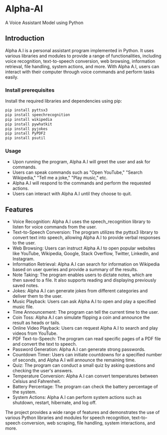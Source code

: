 # Alpha-AI
A Voice Assistant Model using Python

## Introduction

Alpha A.I is a personal assistant program implemented in Python. It uses various libraries and modules to provide a range of functionalities, including voice recognition, text-to-speech conversion, web browsing, information retrieval, file handling, system actions, and more. With Alpha A.I, users can interact with their computer through voice commands and perform tasks easily.

### Install prerequisites
Install the required libraries and dependencies using pip:
```bash
pip install pyttsx3
pip install speechrecognition
pip install wikipedia
pip install pywhatkit
pip install pyjokes
pip install PyPDF2
pip install psutil
```
### Usage
* Upon running the program, Alpha A.I will greet the user and ask for commands.
* Users can speak commands such as "Open YouTube," "Search Wikipedia," "Tell me a joke," "Play music," etc.
* Alpha A.I will respond to the commands and perform the requested actions.
* Users can interact with Alpha A.I until they choose to quit.

## Features
* Voice Recognition: Alpha A.I uses the speech_recognition library to listen for voice commands from the user.
* Text-to-Speech Conversion: The program utilizes the pyttsx3 library to convert text into speech, allowing Alpha A.I to provide verbal responses to the user.
* Web Browsing: Users can instruct Alpha A.I to open popular websites like YouTube, Wikipedia, Google, Stack Overflow, Twitter, LinkedIn, and Instagram.
* Information Retrieval: Alpha A.I can search for information on Wikipedia based on user queries and provide a summary of the results.
* Note Taking: The program enables users to dictate notes, which are then saved to a file. It also supports reading and displaying previously saved notes.
* Jokes: Alpha A.I can generate jokes from different categories and deliver them to the user.
* Music Playback: Users can ask Alpha A.I to open and play a specified music file.
* Time Announcement: The program can tell the current time to the user.
* Coin Toss: Alpha A.I can simulate flipping a coin and announce the result as heads or tails.
* Online Video Playback: Users can request Alpha A.I to search and play videos from YouTube.
* PDF Text-to-Speech: The program can read specific pages of a PDF file and convert the text to speech.
* Password Generation: Alpha A.I can generate strong passwords.
* Countdown Timer: Users can initiate countdowns for a specified number of seconds, and Alpha A.I will announce the remaining time.
* Quiz: The program can conduct a small quiz by asking questions and checking the user's answers.
* Temperature Conversion: Alpha A.I can convert temperatures between Celsius and Fahrenheit.
* Battery Percentage: The program can check the battery percentage of the system.
* System Actions: Alpha A.I can perform system actions such as shutdown, restart, hibernate, and log off.

The project provides a wide range of features and demonstrates the use of various Python libraries and modules for speech recognition, text-to-speech conversion, web scraping, file handling, system interactions, and more.

